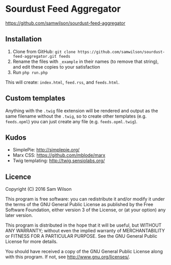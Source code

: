 Sourdust Feed Aggregator
========================

https://github.com/samwilson/sourdust-feed-aggregator

## Installation

1. Clone from GitHub: `git clone https://github.com/samwilson/sourdust-feed-aggregator.git feeds`
2. Rename the files with `_example` in their names (to remove that string), and edit these copies to your satisfaction
3. Run `php run.php`

This will create: `index.html`, `feed.rss`, and `feeds.html`.

## Custom templates

Anything with the `.twig` file extension will be rendered and output as the same
filename without the `.twig`, so to create other templates (e.g. `feeds.opml`)
you can just create any file (e.g. `feeds.opml.twig`).

## Kudos
* SimplePie: http://simplepie.org/
* Marx CSS: https://github.com/mblode/marx
* Twig templating: http://twig.sensiolabs.org/

## Licence

Copyright (C) 2016 Sam Wilson

This program is free software: you can redistribute it and/or modify
it under the terms of the GNU General Public License as published by
the Free Software Foundation, either version 3 of the License, or
(at your option) any later version.

This program is distributed in the hope that it will be useful,
but WITHOUT ANY WARRANTY; without even the implied warranty of
MERCHANTABILITY or FITNESS FOR A PARTICULAR PURPOSE.  See the
GNU General Public License for more details.

You should have received a copy of the GNU General Public License
along with this program.  If not, see <http://www.gnu.org/licenses/>.
